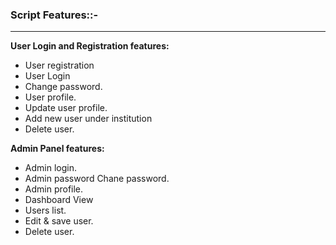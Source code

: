 
<div class="script-details">
  <h3>Script Features::-</h3>
  <hr>
  <p><strong>User Login and Registration features:</strong></p>

<ul>
 <li>User registration  </li>
 <li>User Login</li>
 <li>Change password.</li>
 <li>User profile.</li>
<li>Update user profile.</li>
 <li>Add new user under institution</li>

 <li>Delete user.</li>
</ul>

<p><strong>Admin Panel features:</strong></p>

<ul>
 <li>Admin login.</li>
 <li>Admin password Chane password.</li>
 <li>Admin profile.</li>
 <li>Dashboard View</li>
 <li>Users list.</li>
 <li>Edit & save user.</li>
 <li>Delete user.</li>
</ul>
</div>



